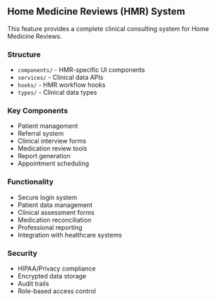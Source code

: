 ## Home Medicine Reviews (HMR) System

This feature provides a complete clinical consulting system for Home Medicine Reviews.

### Structure
- `components/` - HMR-specific UI components
- `services/` - Clinical data APIs
- `hooks/` - HMR workflow hooks
- `types/` - Clinical data types

### Key Components
- Patient management
- Referral system
- Clinical interview forms
- Medication review tools
- Report generation
- Appointment scheduling

### Functionality
- Secure login system
- Patient data management
- Clinical assessment forms
- Medication reconciliation
- Professional reporting
- Integration with healthcare systems

### Security
- HIPAA/Privacy compliance
- Encrypted data storage
- Audit trails
- Role-based access control
